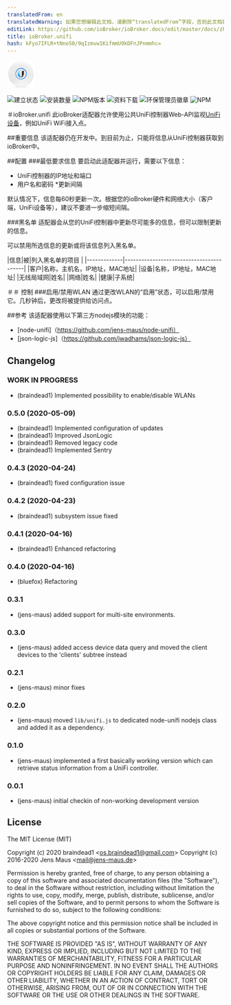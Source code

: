 ```yaml
---
translatedFrom: en
translatedWarning: 如果您想编辑此文档，请删除“translatedFrom”字段，否则此文档将再次自动翻译
editLink: https://github.com/ioBroker/ioBroker.docs/edit/master/docs/zh-cn/adapterref/iobroker.unifi/README.md
title: ioBroker.unifi
hash: kFyo7IFLR+tNno50/9qIzmvw1KifmmU9kDFnJPnmmhc=
---
```

![商标](../../../en/adapterref/iobroker.unifi/admin/unifi.png)

![建立状态](https://travis-ci.org/iobroker-community-adapters/ioBroker.unifi.svg?branch=master)
![安装数量](http://iobroker.live/badges/unifi-stable.svg)
![NPM版本](http://img.shields.io/npm/v/iobroker.unifi.svg)
![资料下载](https://img.shields.io/npm/dm/iobroker.unifi.svg)
![环保管理员徽章](https://badges.greenkeeper.io/iobroker-community-adapters/ioBroker.unifi.svg)
![NPM](https://nodei.co/npm/iobroker.unifi.png?downloads=true)

＃ioBroker.unifi
此ioBroker适配器允许使用公共UniFi控制器Web-API监视[UniFi设备](http://www.ubnt.com/)，例如UniFi WiFi接入点。

##重要信息
该适配器仍在开发中。到目前为止，只能将信息从UniFi控制器获取到ioBroker中。

##配置
###最低要求信息
要启动此适配器并运行，需要以下信息：

* UniFi控制器的IP地址和端口
* 用户名和密码
*更新间隔

默认情况下，信息每60秒更新一次。根据您的ioBroker硬件和网络大小（客户端，UniFi设备等），建议不要进一步缩短间隔。

###黑名单
适配器会从您的UniFi控制器中更新尽可能多的信息，但可以限制更新的信息。

可以禁用所选信息的更新或将该信息列入黑名单。

|信息|被|列入黑名单的项目 |
|-------------|-----------------------------------------|
|客户|名称，主机名，IP地址，MAC地址|
|设备|名称，IP地址，MAC地址|
|无线局域网|姓名|
|网络|姓名|
|健康|子系统|

＃＃ 控制
###启用/禁用WLAN
通过更改WLAN的“启用”状态，可以启用/禁用它。几秒钟后，更改将被提供给访问点。

##参考
该适配器使用以下第三方nodejs模块的功能：

* [node-unifi]（https://github.com/jens-maus/node-unifi）
* [json-logic-js]（https://github.com/jwadhams/json-logic-js）

## Changelog
### __WORK IN PROGRESS__
* (braindead1) Implemented possibility to enable/disable WLANs

### 0.5.0 (2020-05-09)
* (braindead1) Implemented configuration of updates
* (braindead1) Improved JsonLogic
* (braindead1) Removed legacy code
* (braindead1) Implemented Sentry

### 0.4.3 (2020-04-24)
* (braindead1) fixed configuration issue

### 0.4.2 (2020-04-23)
* (braindead1) subsystem issue fixed

### 0.4.1 (2020-04-16)
* (braindead1) Enhanced refactoring

### 0.4.0 (2020-04-16)
* (bluefox) Refactoring
  
### 0.3.1
* (jens-maus) added support for multi-site environments.

### 0.3.0
* (jens-maus) added access device data query and moved the client devices to the 'clients' subtree instead

### 0.2.1
* (jens-maus) minor fixes

### 0.2.0
* (jens-maus) moved `lib/unifi.js` to dedicated node-unifi nodejs class and added it as a dependency.

### 0.1.0
* (jens-maus) implemented a first basically working version which can retrieve status information from a UniFi controller.

### 0.0.1
* (jens-maus) initial checkin of non-working development version

## License
The MIT License (MIT)

Copyright (c) 2020 braindead1 &lt;os.braindead1@gmail.com&gt;
Copyright (c) 2016-2020 Jens Maus &lt;mail@jens-maus.de&gt;

Permission is hereby granted, free of charge, to any person obtaining a copy
of this software and associated documentation files (the "Software"), to deal
in the Software without restriction, including without limitation the rights
to use, copy, modify, merge, publish, distribute, sublicense, and/or sell
copies of the Software, and to permit persons to whom the Software is
furnished to do so, subject to the following conditions:

The above copyright notice and this permission notice shall be included in
all copies or substantial portions of the Software.

THE SOFTWARE IS PROVIDED "AS IS", WITHOUT WARRANTY OF ANY KIND, EXPRESS OR
IMPLIED, INCLUDING BUT NOT LIMITED TO THE WARRANTIES OF MERCHANTABILITY,
FITNESS FOR A PARTICULAR PURPOSE AND NONINFRINGEMENT. IN NO EVENT SHALL THE
AUTHORS OR COPYRIGHT HOLDERS BE LIABLE FOR ANY CLAIM, DAMAGES OR OTHER
LIABILITY, WHETHER IN AN ACTION OF CONTRACT, TORT OR OTHERWISE, ARISING FROM,
OUT OF OR IN CONNECTION WITH THE SOFTWARE OR THE USE OR OTHER DEALINGS IN
THE SOFTWARE.